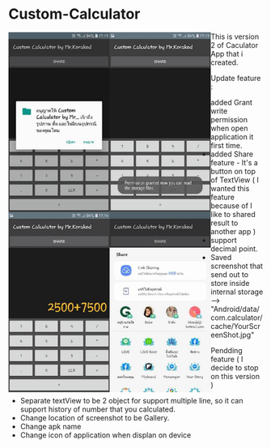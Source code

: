 # Custom-Calculator

<img align="left" src="https://github.com/korakod2012/Custom-Calculator/blob/master/screenshot/01.jpg" width="200" >
<img align="left" src="https://github.com/korakod2012/Custom-Calculator/blob/master/screenshot/02.jpg" width="200" >
<img align="left" src="https://github.com/korakod2012/Custom-Calculator/blob/master/screenshot/03.jpg" width="200" >
<img align="left" src="https://github.com/korakod2012/Custom-Calculator/blob/master/screenshot/04.jpg" width="200" >









This is version 2 of Caculator App that i created.

Update feature :

- added Grant write permission when open application it first time.
- added Share feature - It's a button on top of TextView ( I wanted this feature because of I like to shared result to another app )
- support decimal point.
- Saved screenshot that send out to store inside internal storage -->  "Android/data/com.calculator/cache/YourScreenShot.jpg"



Pendding feature ( I decide to stop on this version )

- Separate textView to be 2 object for support multiple line, so it can support history of number that you calculated.
- Change location of screenshot to be Gallery.
- Change apk name
- Change icon of application when displan on device
